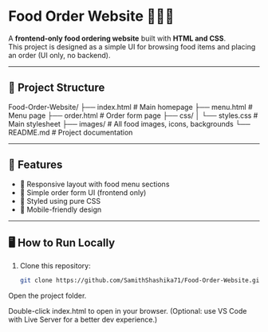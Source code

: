 # Food Order Website 🍕🍔🥤

A **frontend-only food ordering website** built with **HTML and CSS**.  
This project is designed as a simple UI for browsing food items and placing an order (UI only, no backend).

---

## 📂 Project Structure

   Food-Order-Website/
   ├── index.html # Main homepage
   ├── menu.html # Menu page
   ├── order.html # Order form page
   ├── css/
   │ └── styles.css # Main stylesheet
   ├── images/ # All food images, icons, backgrounds
   └── README.md # Project documentation


---

## 🚀 Features
- 🍴 Responsive layout with food menu sections  
- 🛒 Simple order form UI (frontend only)  
- 🎨 Styled using pure CSS  
- 📱 Mobile-friendly design  

---

## 🖥️ How to Run Locally
1. Clone this repository:
   ```bash
   git clone https://github.com/SamithShashika71/Food-Order-Website.git
Open the project folder.

Double-click index.html to open in your browser.
(Optional: use VS Code with Live Server for a better dev experience.)





